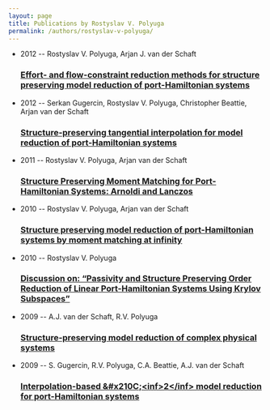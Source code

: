 ```yaml
---
layout: page
title: Publications by Rostyslav V. Polyuga
permalink: /authors/rostyslav-v-polyuga/
---
```


<ul class="post-list">
<li><span class='post-meta'>2012 -- Rostyslav V. Polyuga, Arjan J. van der Schaft</span><h3><a class='post-link' href='../../effort-and-flow-constraint-reduction-methods-for-structure-preserving-model-reduction-of-port-hamiltonian-systems'>Effort- and flow-constraint reduction methods for structure preserving model reduction of port-Hamiltonian systems</a></h3></li>
<li><span class='post-meta'>2012 -- Serkan Gugercin, Rostyslav V. Polyuga, Christopher Beattie, Arjan van der Schaft</span><h3><a class='post-link' href='../../structure-preserving-tangential-interpolation-for-model-reduction-of-port-hamiltonian-systems'>Structure-preserving tangential interpolation for model reduction of port-Hamiltonian systems</a></h3></li>
<li><span class='post-meta'>2011 -- Rostyslav V. Polyuga, Arjan van der Schaft</span><h3><a class='post-link' href='../../structure-preserving-moment-matching-for-port-hamiltonian-systems-arnoldi-and-lanczos'>Structure Preserving Moment Matching for Port-Hamiltonian Systems: Arnoldi and Lanczos</a></h3></li>
<li><span class='post-meta'>2010 -- Rostyslav V. Polyuga, Arjan van der Schaft</span><h3><a class='post-link' href='../../structure-preserving-model-reduction-of-port-hamiltonian-systems-by-moment-matching-at-infinity'>Structure preserving model reduction of port-Hamiltonian systems by moment matching at infinity</a></h3></li>
<li><span class='post-meta'>2010 -- Rostyslav V. Polyuga</span><h3><a class='post-link' href='../../discussion-on-passivity-and-structure-preserving-order-reduction-of-linear-port-hamiltonian-systems-using-krylov-subspaces'>Discussion on: “Passivity and Structure Preserving Order Reduction of Linear Port-Hamiltonian Systems Using Krylov Subspaces”</a></h3></li>
<li><span class='post-meta'>2009 -- A.J. van der Schaft, R.V. Polyuga</span><h3><a class='post-link' href='../../structure-preserving-model-reduction-of-complex-physical-systems'>Structure-preserving model reduction of complex physical systems</a></h3></li>
<li><span class='post-meta'>2009 -- S. Gugercin, R.V. Polyuga, C.A. Beattie, A.J. van der Schaft</span><h3><a class='post-link' href='../../interpolation-based-amp-x210c-lt-inf-gt-2-lt-inf-gt-model-reduction-for-port-hamiltonian-systems'>Interpolation-based &amp;#x210C;&lt;inf&gt;2&lt;/inf&gt; model reduction for port-Hamiltonian systems</a></h3></li>

</ul>
